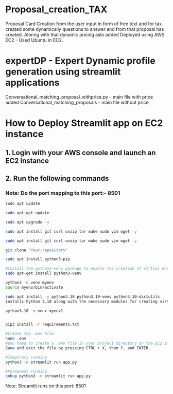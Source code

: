 # Proposal_creation_TAX
Proposal Card Creation from the user input in form of free text and for tax created some dynamically questions to answer and from that proposal has created. Alonng with that dynamic pricing aslo added 
Deployed using AWS EC2  - Used Ubuntu in EC2.

# expertDP - Expert Dynamic profile generation using streamlit applications


Conversational_matching_proposal_withprice.py - main file with price added
Conversational_matching_proposals - main file without price

# How to Deploy Streamlit app on EC2 instance

## 1. Login with your AWS console and launch an EC2 instance

## 2. Run the following commands

### Note: Do the port mapping to this port:- 8501

```bash
sudo apt update
```

```bash
sudo apt-get update
```

```bash
sudo apt upgrade -y
```

```bash
sudo apt install git curl unzip tar make sudo vim wget -y
```

```bash
sudo apt install git curl unzip tar make sudo vim wget -y
```

```bash
git clone "Your-repository"
```

```bash
sudo apt install python3-pip
```

```bash
#Install the python3-venv package to enable the creation of virtual environments.
sudo apt-get install python3-venv
```

```bash
python3 -m venv myenv
source myenv/bin/activate

sudo apt install -y python3.10 python3.10-venv python3.10-distutils
installs Python 3.10 along with the necessary modules for creating virtual environments (python3.10-venv) and managing Python packages (python3.10-distutils) on a Linux system, with automatic confirmation of installation prompts (-y).

python3.10 -m venv myenv1



```

```bash
pip3 install -r requirements.txt
```

```bash
#Create the .env File
nano .env
#you need to create a .env file in your project directory on the EC2 instance. This file will hold your environment variables.
Save and exit the file by pressing CTRL + X, then Y, and ENTER.
```

```bash
#Temporary running
python3 -m streamlit run app.py
```

```bash
#Permanent running
nohup python3 -m streamlit run app.py
```

Note: Streamlit runs on this port: 8501



